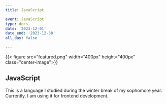 ```yaml
---
title: JavaScript

event: JavaScript
type: docs
date: '2023-12-01'
date_end: '2023-12-30'
all_day: false

---
```

{{< figure src="featured.png" width="400px" height="400px" class="center-image">}}

## JavaScript
This is a language I studied during the winter break of my sophomore year.  
Currently, I am using it for frontend development.
